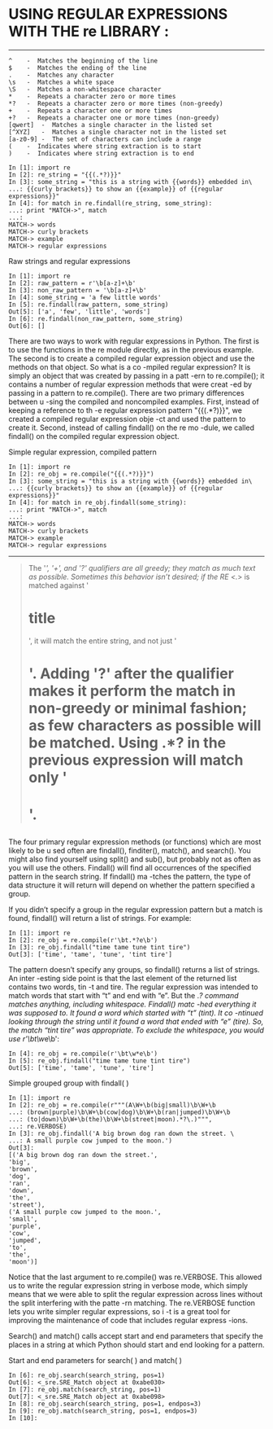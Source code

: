# USING REGULAR EXPRESSIONS WITH THE re LIBRARY :
-------------------------------------------------
```
^	 -	Matches the beginning of the line
$ 	 -	Matches the ending of the line
.	 -	Matches any character
\s	 -	Matches a white space
\S	 -	Matches a non-whitespace character
*	 -	Repeats a character zero or more times
*?	 -	Repeats a character zero or more times (non-greedy)
+	 -	Repeats a character one or more times
+?	 -	Repeats a character one or more times (non-greedy)
[qwert]	 -	Matches a single character in the listed set
[^XYZ]	 -	Matches a single character not in the listed set
[a-z0-9] -	The set of characters can include a range
(	 -	Indicates where string extraction is to start
)	 -	Indicates where string extraction is to end
```
```
In [1]: import re
In [2]: re_string = "{{(.*?)}}"
In [3]: some_string = "this is a string with {{words}} embedded in\
...: {{curly brackets}} to show an {{example}} of {{regular expressions}}"
In [4]: for match in re.findall(re_string, some_string):
...: print "MATCH->", match
...:
MATCH-> words
MATCH-> curly brackets
MATCH-> example
MATCH-> regular expressions
```
Raw strings and regular expressions
```
In [1]: import re
In [2]: raw_pattern = r'\b[a-z]+\b'
In [3]: non_raw_pattern = '\b[a-z]+\b'
In [4]: some_string = 'a few little words'
In [5]: re.findall(raw_pattern, some_string)
Out[5]: ['a', 'few', 'little', 'words']
In [6]: re.findall(non_raw_pattern, some_string)
Out[6]: []
```
There are two ways to work with regular expressions in Python. The first is to use the
functions in the re module directly, as in the previous example. The second is to create
a compiled regular expression object and use the methods on that object. So what is a co
-mpiled regular expression? It is simply an object that was created by passing in a patt
-ern to re.compile(); it contains a number of regular expression methods that were creat
-ed by passing in a pattern to re.compile(). There are two primary differences between u
-sing the compiled and noncompiled examples. First, instead of keeping a reference to th
-e regular expression pattern "{{(.*?)}}", we created a compiled regular expression obje
-ct and used the pattern to create it. Second, instead of calling findall() on the re mo
-dule, we called findall() on the compiled regular expression object.

Simple regular expression, compiled pattern
```
In [1]: import re
In [2]: re_obj = re.compile("{{(.*?)}}")
In [3]: some_string = "this is a string with {{words}} embedded in\
...: {{curly brackets}} to show an {{example}} of {{regular expressions}}"
In [4]: for match in re_obj.findall(some_string):
...: print "MATCH->", match
...:
MATCH-> words
MATCH-> curly brackets
MATCH-> example
MATCH-> regular expressions
```
-----------------------------------------------

> The '*', '+', and '?' qualifiers are all greedy; they match as much text as possible. 
> Sometimes this behavior isn’t desired; if the RE <.*> is matched against '<H1>title</H1>',
> it will match the entire string, and not just '<H1>'. Adding '?' after the qualifier makes
> it perform the match in non-greedy or minimal fashion; as few characters as possible will 
> be matched. Using .*? in the previous expression will match only '<H1>'.

The four primary regular expression methods (or functions) which are most likely to be u
sed often are findall(), finditer(), match(), and search(). You might also find yourself
using split() and sub(), but probably not as often as you will use the others. Findall()
will find all occurrences of the specified pattern in the search string. If findall() ma
-tches the pattern, the type of data structure it will return will depend on whether the
pattern specified a group.

If you didn’t specify a group in the regular expression pattern but a match is found,
findall() will return a list of strings. For example:
```
In [1]: import re
In [2]: re_obj = re.compile(r'\bt.*?e\b')
In [3]: re_obj.findall("time tame tune tint tire")
Out[3]: ['time', 'tame', 'tune', 'tint tire']
```
The pattern doesn’t specify any groups, so findall() returns a list of strings. An inter
-esting side point is that the last element of the returned list contains two words, tin
-t and tire. The regular expression was intended to match words that start with “t” and
end with “e”. But the .*? command matches anything, including whitespace. Findall() matc
-hed everything it was supposed to. It found a word which started with “t” (tint). It co
-ntinued looking through the string until it found a word that ended with “e” (tire). So,
the match “tint tire” was appropriate. To exclude the whitespace, you would use 
r'\bt\w*e\b':
```
In [4]: re_obj = re.compile(r'\bt\w*e\b')
In [5]: re_obj.findall("time tame tune tint tire")
Out[5]: ['time', 'tame', 'tune', 'tire']
```
Simple grouped group with findall( )
```
In [1]: import re
In [2]: re_obj = re.compile(r"""(A\W+\b(big|small)\b\W+\b
...: (brown|purple)\b\W+\b(cow|dog)\b\W+\b(ran|jumped)\b\W+\b
...: (to|down)\b\W+\b(the)\b\W+\b(street|moon).*?\.)""",
...: re.VERBOSE)
In [3]: re_obj.findall('A big brown dog ran down the street. \
...: A small purple cow jumped to the moon.')
Out[3]:
[('A big brown dog ran down the street.',
'big',
'brown',
'dog',
'ran',
'down',
'the',
'street'),
('A small purple cow jumped to the moon.',
'small',
'purple',
'cow',
'jumped',
'to',
'the',
'moon')]
```
Notice that the last argument to re.compile() was re.VERBOSE. This allowed us to write
the regular expression string in verbose mode, which simply means that we were able to
split the regular expression across lines without the split interfering with the patte
-rn matching. The re.VERBOSE function lets you write simpler regular expressions, so i
-t is a great tool for improving the maintenance of code that includes regular express
-ions.

Search() and match() calls accept start and end parameters that specify the places in a
string at which Python should start and end looking for a pattern.

Start and end parameters for search( ) and match( )
```
In [6]: re_obj.search(search_string, pos=1)
Out[6]: <_sre.SRE_Match object at 0xabe030>
In [7]: re_obj.match(search_string, pos=1)
Out[7]: <_sre.SRE_Match object at 0xabe098>
In [8]: re_obj.search(search_string, pos=1, endpos=3)
In [9]: re_obj.match(search_string, pos=1, endpos=3)
In [10]:
```
